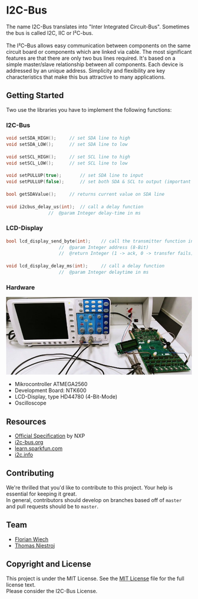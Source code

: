 # I2C-Bus

The name I2C-Bus translates into "Inter Integrated Circuit-Bus". Sometimes the bus is called I2C, IIC or I&sup2;C-bus.
<br><br>
The I&sup2;C–Bus allows easy communication between components on the same circuit board or components which are linked via cable.
The most significant features are that there are only two bus lines required. It's based on a simple master/slave relationship between all components. Each device is addressed by an unique address.
Simplicity and flexibility are key characteristics that make this bus attractive to many applications.

## Getting Started
Two use the libraries you have to implement the following functions:

### I2C-Bus
```c
void setSDA_HIGH();		// set SDA line to high
void setSDA_LOW();		// set SDA line to low

void setSCL_HIGH();		// set SCL line to high
void setSCL_LOW();		// set SCL line to low

void setPULLUP(true);		// set SDA line to input
void setPULLUP(false);		// set both SDA & SCL to output (important to set both!)

bool getSDAValue();		// returns current value on SDA line

void i2cbus_delay_us(int);	// call a delay function
				//	@param Integer delay-time in ms
```

### LCD-Display
```c
bool lcd_display_send_byte(int);	// call the transmitter function in here
					//	@param Integer address (8-Bit)
					//	@return Integer (1 -> ack, 0 -> transfer fails)

void lcd_display_delay_ms(int);		// call a delay function
					//	@param Integer delaytime in ms
```

### Hardware
![Hardware Setup](assets/hardware_complete.jpg)
* Mikrocontroller ATMEGA2560
* Development Board: NTK600
* LCD-Display, type HD44780 (4-Bit-Mode)
* Oscilloscope

## Resources

* [Official Specification](https://www.nxp.com/docs/en/user-guide/UM10204.pdf) by NXP
* [i2c-bus.org](https://www.i2c-bus.org/)
* [learn.sparkfun.com](https://learn.sparkfun.com/tutorials/i2c)
* [i2c.info](http://i2c.info/i2c-bus-specification)

## Contributing
We're thrilled that you'd like to contribute to this project. Your help is essential for keeping it great.<br>
In general, contributors should develop on branches based off of `master` and pull requests should be to `master`.

## Team
* [Florian Wiech](https://github.com/florianwiech)
* [Thomas Niestroj](https://github.com/Manorka)

## Copyright and License

This project is under the MIT License. See the [MIT License](LICENSE.md) file for the full license text.
<br>
Please consider the I2C-Bus License.
